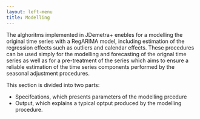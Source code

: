 ```yaml
---
layout: left-menu
title: Modelling
---
```


The alghoritms implemented in JDemetra+ enebles for a modelling the original time series with a RegARIMA model, 
including estimation of the regression effects such as outliers and calendar effects. These procedures can be 
used simply for the modelling and forecasting of the orignal time series as well as for a pre-treatment of the series 
which aims to ensure a reliable estimation of the time series components performed by the seasonal adjustment procedures.


This section is divided into two parts: 
* Specifcations, which presents parameters of the modelling prcedure
* Output, which explains a typical optput produced by the modelling procedure.